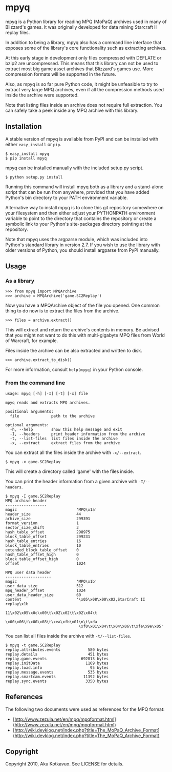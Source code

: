 # mpyq

mpyq is a Python library for reading MPQ (MoPaQ) archives used in many of
Blizzard's games. It was originally developed for data mining Starcraft II
replay files.

In addition to being a library, mpyq also has a command line interface that
exposes some of the library's core functionality such as extracting archives.

At this early stage in development only files compressed with DEFLATE or bzip2
are uncompressed. This means that this library can not be used to extract most
big game asset archives that Blizzard's games use. More compression formats
will be supported in the future.

Also, as mpyq is so far pure Python code, it might be unfeasible to try to
extract very large MPQ archives, even if all the compression methods used
inside the archive were supported.

Note that listing files inside an archive does not require full extraction.
You can safely take a peek inside any MPQ archive with this library.

## Installation

A stable version of mpyq is available from PyPI and can be installed with
either `easy_install` or `pip`.

    $ easy_install mpyq
    $ pip install mpyq

mpyq can be installed manually with the included setup.py script.

    $ python setup.py install

Running this command will install mpyq both as a library and a stand-alone
script that can be run from anywhere, provided that you have added Python's
bin directory to your PATH environment variable.

Alternative way to install mpyq is to clone this git repository somewhere on
your filesystem and then either adjust your PYTHONPATH environment variable to
point to the directory that contains the repository or create a symbolic link
to your Python's site-packages directory pointing at the repository.

Note that mpyq uses the argparse module, which was included into Python's
standard library in version 2.7. If you wish to use the library with older
versions of Python, you should install argparse from PyPI manually.

## Usage

### As a library

    >>> from mpyq import MPQArchive
    >>> archive = MPQArchive('game.SC2Replay')

Now you have a MPQArchive object of the file you opened. One common thing
to do now is to extract the files from the archive.

    >>> files = archive.extract()

This will extract and return the archive's contents in memory. Be advised
that you might not want to do this with multi-gigabyte MPQ files from
World of Warcraft, for example.

Files inside the archive can be also extracted and written to disk.

    >>> archive.extract_to_disk()

For more information, consult `help(mpyq)` in your Python console.

### From the command line

    usage: mpyq [-h] [-I] [-t] [-x] file

    mpyq reads and extracts MPQ archives.

    positional arguments:
      file              path to the archive

    optional arguments:
      -h, --help        show this help message and exit
      -I, --headers     print header information from the archive
      -t, --list-files  list files inside the archive
      -x, --extract     extract files from the archive

You can extract all the files inside the archive with `-x/--extract`.

    $ mpyq -x game.SC2Replay

This will create a directory called 'game' with the files inside.

You can print the header information from a given archive with `-I/--headers`.

    $ mpyq -I game.SC2Replay
    MPQ archive header
    ------------------
    magic                          'MPQ\x1a'
    header_size                    44
    arhive_size                    299391
    format_version                 1
    sector_size_shift              3
    hash_table_offset              298975
    block_table_offset             299231
    hash_table_entries             16
    block_table_entries            10
    extended_block_table_offset    0
    hash_table_offset_high         0
    block_table_offset_high        0
    offset                         1024

    MPQ user data header
    --------------------
    magic                          'MPQ\x1b'
    user_data_size                 512
    mpq_header_offset              1024
    user_data_header_size          60
    content                        '\x05\x08\x00\x02,StarCraft II replay\x1b
                                    11\x02\x05\x0c\x00\t\x02\x02\t\x02\x04\t
                                    \x00\x06\t\x00\x08\t\xea\xfb\x01\n\t\xda
                                    \xf0\x01\x04\t\x04\x06\t\xfe\x9e\x05'

You can list all files inside the archive with `-t/--list-files`.

    $ mpyq -t game.SC2Replay
    replay.attributes.events            580 bytes
    replay.details                      451 bytes
    replay.game.events               692813 bytes
    replay.initData                    1169 bytes
    replay.load.info                     95 bytes
    replay.message.events               535 bytes
    replay.smartcam.events            11392 bytes
    replay.sync.events                 3350 bytes

## References

The following two documents were used as references for the MPQ format:

 * [http://www.zezula.net/en/mpq/mpqformat.html](http://www.zezula.net/en/mpq/mpqformat.html)
 * [http://wiki.devklog.net/index.php?title=The_MoPaQ_Archive_Format](http://wiki.devklog.net/index.php?title=The_MoPaQ_Archive_Format)


## Copyright

Copyright 2010, Aku Kotkavuo. See LICENSE for details.
